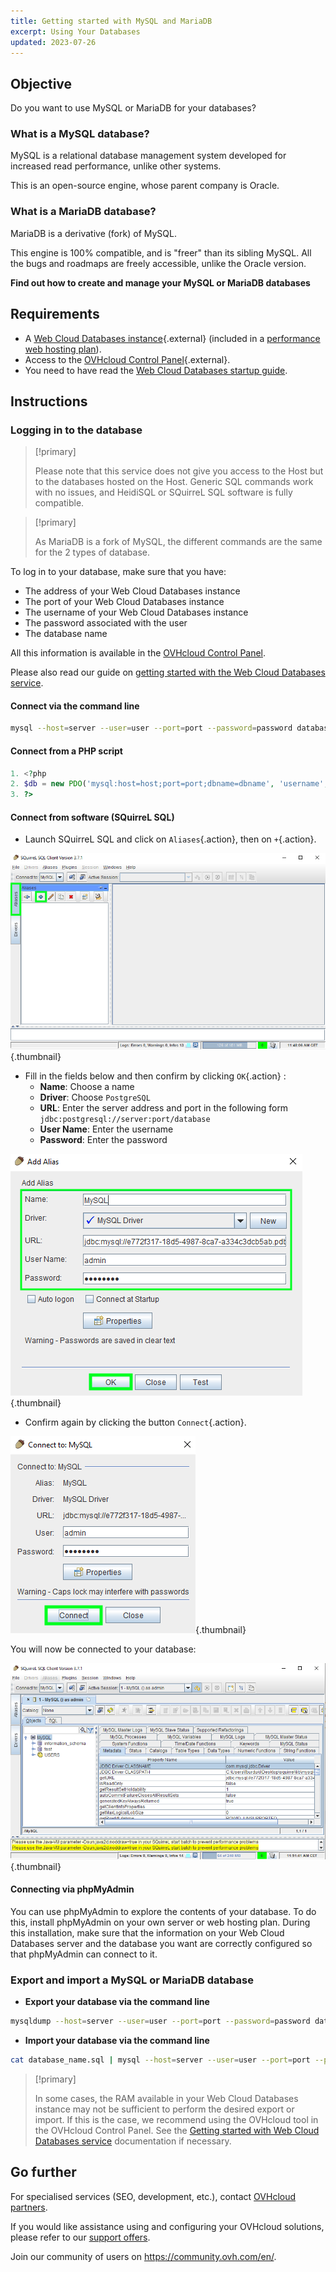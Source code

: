 ```yaml
---
title: Getting started with MySQL and MariaDB
excerpt: Using Your Databases
updated: 2023-07-26
---
```


## Objective

Do you want to use MySQL or MariaDB for your databases?

### What is a MySQL database?

MySQL is a relational database management system developed for increased read performance, unlike other systems.

This is an open-source engine, whose parent company is Oracle.

### What is a MariaDB database?

MariaDB is a derivative (fork) of MySQL.

This engine is 100% compatible, and is "freer" than its sibling MySQL. All the bugs and roadmaps are freely accessible, unlike the Oracle version.

**Find out how to create and manage your MySQL or MariaDB databases**

## Requirements

- A [Web Cloud Databases instance](https://www.ovhcloud.com/en-ie/web-cloud/databases/){.external} (included in a [performance web hosting plan](https://www.ovhcloud.com/en-ie/web-hosting/)).
- Access to the [OVHcloud Control Panel](/links/manager){.external}.
- You need to have read the [Web Cloud Databases startup guide](/pages/web_cloud/web_cloud_databases/starting_with_clouddb).

## Instructions

### Logging in to the database

> [!primary]
>
> Please note that this service does not give you access to the Host but to the databases hosted on the Host. Generic SQL commands work with no issues, and HeidiSQL or SQuirreL SQL software is fully compatible.
> 

> [!primary]
>
> As MariaDB is a fork of MySQL, the different commands are the same for the 2 types of database.
> 

To log in to your database, make sure that you have:

- The address of your Web Cloud Databases instance
- The port of your Web Cloud Databases instance
- The username of your Web Cloud Databases instance
- The password associated with the user
- The database name

All this information is available in the [OVHcloud Control Panel](/links/manager).

Please also read our guide on [getting started with the Web Cloud Databases service](/pages/web_cloud/web_cloud_databases/starting_with_clouddb).

#### Connect via the command line

```bash
mysql --host=server --user=user --port=port --password=password database_name
```

#### Connect from a PHP script

```php
1. <?php
2. $db = new PDO('mysql:host=host;port=port;dbname=dbname', 'username', 'password');
3. ?>
```

#### Connect from software (SQuirreL SQL)

- Launch SQuirreL SQL and click on `Aliases`{.action}, then on `+`{.action}.

![launch SQuirreL SQL](images/aliases.png){.thumbnail}

- Fill in the fields below and then confirm by clicking `OK`{.action} :
    - **Name**: Choose a name
    - **Driver**: Choose `PostgreSQL`
    - **URL**: Enter the server address and port in the following form `jdbc:postgresql://server:port/database`
    - **User Name**: Enter the username
    - **Password**: Enter the password

![config connection](images/add-alias.png){.thumbnail}

- Confirm again by clicking the button `Connect`{.action}.

![valid connection](images/connect-to-mysql.png){.thumbnail}

You will now be connected to your database:

![config connection](images/general-dashboard.png){.thumbnail}

#### Connecting via phpMyAdmin

You can use phpMyAdmin to explore the contents of your database. To do this, install phpMyAdmin on your own server or web hosting plan. During this installation, make sure that the information on your Web Cloud Databases server and the database you want are correctly configured so that phpMyAdmin can connect to it.

### Export and import a MySQL or MariaDB database

- **Export your database via the command line**

```bash
mysqldump --host=server --user=user --port=port --password=password database_name > database_name.sql
```

- **Import your database via the command line**

```bash
cat database_name.sql | mysql --host=server --user=user --port=port --password=password database_name
```

> [!primary]
>
> In some cases, the RAM available in your Web Cloud Databases instance may not be sufficient to perform the desired export or import. If this is the case, we recommend using the OVHcloud tool in the OVHcloud Control Panel. See the [Getting started with Web Cloud Databases service](/pages/web_cloud/web_cloud_databases/starting_with_clouddb) documentation if necessary.
>

## Go further

For specialised services (SEO, development, etc.), contact [OVHcloud partners](https://partner.ovhcloud.com/en-ie/directory/).

If you would like assistance using and configuring your OVHcloud solutions, please refer to our [support offers](https://www.ovhcloud.com/en-ie/support-levels/).

Join our community of users on <https://community.ovh.com/en/>.

